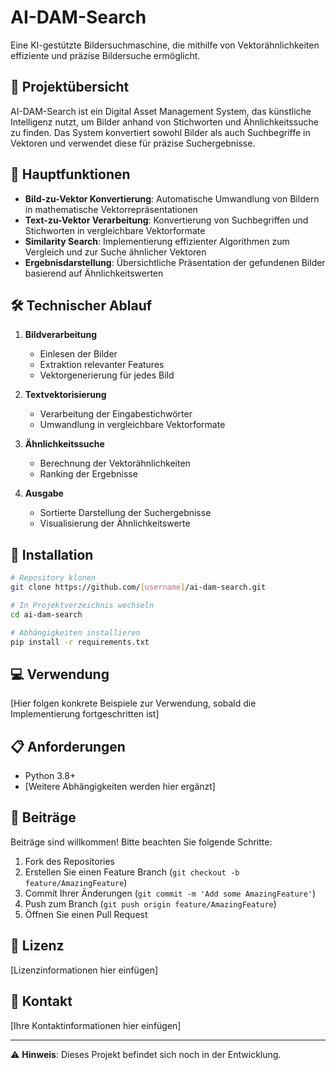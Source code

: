 
# AI-DAM-Search

Eine KI-gestützte Bildersuchmaschine, die mithilfe von Vektorähnlichkeiten effiziente und präzise Bildersuche ermöglicht.

## 🎯 Projektübersicht

AI-DAM-Search ist ein Digital Asset Management System, das künstliche Intelligenz nutzt, um Bilder anhand von Stichworten und Ähnlichkeitssuche zu finden. Das System konvertiert sowohl Bilder als auch Suchbegriffe in Vektoren und verwendet diese für präzise Suchergebnisse.

## 🔑 Hauptfunktionen

- **Bild-zu-Vektor Konvertierung**: Automatische Umwandlung von Bildern in mathematische Vektorrepräsentationen
- **Text-zu-Vektor Verarbeitung**: Konvertierung von Suchbegriffen und Stichworten in vergleichbare Vektorformate
- **Similarity Search**: Implementierung effizienter Algorithmen zum Vergleich und zur Suche ähnlicher Vektoren
- **Ergebnisdarstellung**: Übersichtliche Präsentation der gefundenen Bilder basierend auf Ähnlichkeitswerten

## 🛠️ Technischer Ablauf

1. **Bildverarbeitung**
   - Einlesen der Bilder
   - Extraktion relevanter Features
   - Vektorgenerierung für jedes Bild

2. **Textvektorisierung**
   - Verarbeitung der Eingabestichwörter
   - Umwandlung in vergleichbare Vektorformate

3. **Ähnlichkeitssuche**
   - Berechnung der Vektorähnlichkeiten
   - Ranking der Ergebnisse

4. **Ausgabe**
   - Sortierte Darstellung der Suchergebnisse
   - Visualisierung der Ähnlichkeitswerte

## 🚀 Installation

```bash
# Repository klonen
git clone https://github.com/[username]/ai-dam-search.git

# In Projektverzeichnis wechseln
cd ai-dam-search

# Abhängigkeiten installieren
pip install -r requirements.txt
```

## 💻 Verwendung

[Hier folgen konkrete Beispiele zur Verwendung, sobald die Implementierung fortgeschritten ist]

## 📋 Anforderungen

- Python 3.8+
- [Weitere Abhängigkeiten werden hier ergänzt]

## 🤝 Beiträge

Beiträge sind willkommen! Bitte beachten Sie folgende Schritte:

1. Fork des Repositories
2. Erstellen Sie einen Feature Branch (`git checkout -b feature/AmazingFeature`)
3. Commit Ihrer Änderungen (`git commit -m 'Add some AmazingFeature'`)
4. Push zum Branch (`git push origin feature/AmazingFeature`)
5. Öffnen Sie einen Pull Request

## 📝 Lizenz

[Lizenzinformationen hier einfügen]

## 📮 Kontakt

[Ihre Kontaktinformationen hier einfügen]

---

⚠️ **Hinweis**: Dieses Projekt befindet sich noch in der Entwicklung.
